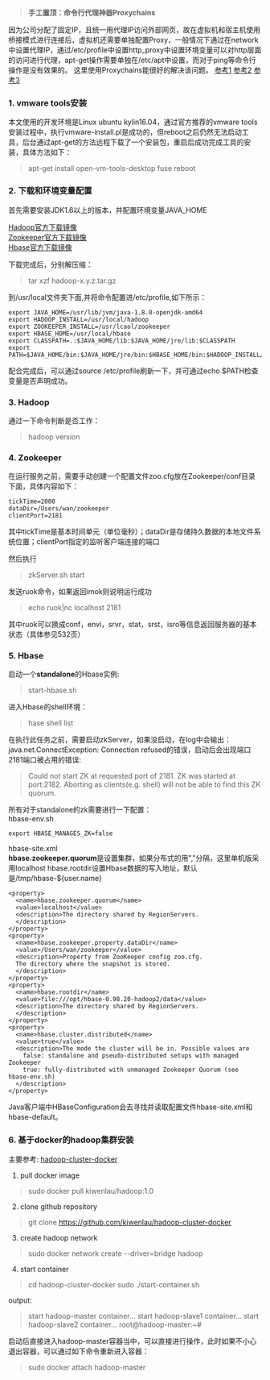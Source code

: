 > **手工置顶：命令行代理神器Proxychains**

因为公司分配了固定IP，且统一用代理IP访问外部网页，故在虚拟机和宿主机使用桥接模式进行连接后，虚拟机还需要单独配置Proxy，一般情况下通过在network中设置代理IP，通过/etc/profile中设置http_proxy中设置环境变量可以对http层面的访问进行代理，apt-get操作需要单独在/etc/apt中设置，而对于ping等命令行操作是没有效果的。
这里使用Proxychains能很好的解决该问题。
[参考1](http://www.tuicool.com/articles/rUNFF3)
[参考2](http://www.360doc.com/content/10/1007/12/296547_59036038.shtml)
[参考3](https://zhuanlan.zhihu.com/p/24358104)


### 1. vmware tools安装

本文使用的开发环境是Linux ubuntu kylin16.04，通过官方推荐的vmware tools安装过程中，执行vmware-install.pl是成功的，但reboot之后仍然无法启动工具，后台通过apt-get的方法远程下载了一个安装包，重启后成功完成工具的安装，具体方法如下：
> apt-get install open-vm-tools-desktop fuse
> reboot


### 2. 下载和环境变量配置
首先需要安装JDK1.6以上的版本，并配置环境变量JAVA_HOME

[Hadoop官方下载镜像](http://hadoop.apache.org/releases.html)  
[Zookeeper官方下载镜像](http://zookeeper.apache.org/releases.html)  
[Hbase官方下载镜像](http://www.apache.org/dyn/closer.cgi/hbase/)

下载完成后，分别解压缩：
> tar xzf hadoop-x.y.z.tar.gz

到/usr/local文件夹下面,并将命令配置进/etc/profile,如下所示：
```
export JAVA_HOME=/usr/lib/jvm/java-1.8.0-openjdk-amd64
export HADOOP_INSTALL=/usr/local/hadoop
export ZOOKEEPER_INSTALL=/usr/lcaol/zookeeper
export HBASE_HOME=/usr/local/hbase
export CLASSPATH=.:$JAVA_HOME/lib:$JAVA_HOME/jre/lib:$CLASSPATH  
export PATH=$JAVA_HOME/bin:$JAVA_HOME/jre/bin:$HBASE_HOME/bin:$HADOOP_INSTALL/sbin:$HADOOP_INSTALL/bin:$ZOOKEEPER_INSTALL/bin:$PATH  
```
配合完成后，可以通过source /etc/profile刷新一下，并可通过echo $PATH检查变量是否声明成功。

### 3. Hadoop
  通过一下命令判断是否工作：
>hadoop version

### 4. Zookeeper
在运行服务之前，需要手动创建一个配置文件zoo.cfg放在Zookeeper/conf目录下面，具体内容如下：
```
tickTime=2000  
dataDir=/Users/wan/zookeeper  
clientPort=2181
```

其中tickTime是基本时间单元（单位毫秒）；dataDir是存储持久数据的本地文件系统位置；clientPort指定的监听客户端连接的端口

然后执行
> zkServer.sh start

发送ruok命令，如果返回imok则说明运行成功
> echo ruok|nc localhost 2181

其中ruok可以换成conf，envi，srvr，stat，srst，isro等信息返回服务器的基本状态（具体参见532页）

### 5. Hbase
启动一个**standalone**的Hbase实例:
> start-hbase.sh

进入Hbase的shell环境：
> hase shell
> list

在执行此任务之前，需要启动zkServer，如果没启动，在log中会输出：java.net.ConnectException: Connection refused的错误，启动后会出现端口2181端口被占用的错误:

> Could not start ZK at requested port of 2181. ZK was started at port:2182. Aborting as clients(e.g. shell) will not be able to find this ZK quorum.

所有对于standalone的zk需要进行一下配置：  
hbase-env.sh
```
export HBASE_MANAGES_ZK=false
```

hbase-site.xml  
 **hbase.zookeeper.quorum**是设置集群，如果分布式的用","分隔，这里单机版采用localhost
 hbase.rootdir设置Hbase数据的写入地址，默认是/tmp/hbase-${user.name}
```
<property>
  <name>hbase.zookeeper.quorum</name>
  <value>localhost</value>
  <description>The directory shared by RegionServers.
  </description>
</property>
<property>
  <name>hbase.zookeeper.property.dataDir</name>
  <value>/Users/wan/zookeeper</value>
  <description>Property from ZooKeeper config zoo.cfg.
  The directory where the snapshot is stored.
  </description>
</property>
<property>
  <name>hbase.rootdir</name>
  <value>file:///opt/hbase-0.98.20-hadoop2/data</value>
  <description>The directory shared by RegionServers.
  </description>
</property>
<property>
  <name>hbase.cluster.distributed</name>
  <value>true</value>
  <description>The mode the cluster will be in. Possible values are
    false: standalone and pseudo-distributed setups with managed Zookeeper
    true: fully-distributed with unmanaged Zookeeper Quorum (see hbase-env.sh)
  </description>
</property>
```

Java客户端中HBaseConfiguration会去寻找并读取配置文件hbase-site.xml和hbase-default。

### 6. 基于docker的hadoop集群安装
主要参考:
[hadoop-cluster-docker](https://github.com/kiwenlau/hadoop-cluster-docker)

1. pull docker image
> sudo docker pull kiwenlau/hadoop:1.0

2. clone github repository
> git clone https://github.com/kiwenlau/hadoop-cluster-docker

3. create hadoop network
> sudo docker network create --driver=bridge hadoop

4. start container
> cd hadoop-cluster-docker
sudo ./start-container.sh

output:
>start hadoop-master container...
start hadoop-slave1 container...
start hadoop-slave2 container...
root@hadoop-master:~#

启动后直接进入hadoop-master容器当中，可以直接进行操作，此时如果不小心退出容器，可以通过如下命令重新进入容器：
> sudo docker attach hadoop-master

